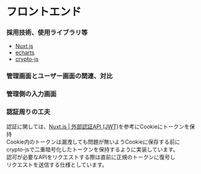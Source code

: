 # フロントエンド

### 採用技術、使用ライブラリ等
- [Nuxt.js](https://ja.nuxtjs.org/)
- [echarts](https://echarts.apache.org/en/index.html)
- [crypto-js](https://github.com/brix/crypto-js)

### 管理画面とユーザー画面の関連、対比
### 管理側の入力画面
### 認証周りの工夫
認証に関しては、[Nuxt.js | 外部認証API (JWT)](https://ja.nuxtjs.org/examples/auth-external-jwt)を参考にCookieにトークンを保持  
Cookie内のトークンは漏洩しても問題が無いようCookieに保存する前に  
crypto-jsで二重暗号化したトークンを保持するように実装しています。  
認可が必要なAPIをリクエストする際は直前に正規のトークンに復号し  
リクエストを送信する仕様としています。

